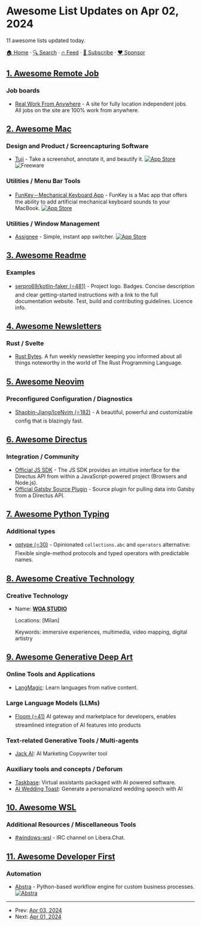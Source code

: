 # Awesome List Updates on Apr 02, 2024

11 awesome lists updated today.

[🏠 Home](/README.md) · [🔍 Search](https://www.trackawesomelist.com/search/) · [🔥 Feed](https://www.trackawesomelist.com/rss.xml) · [📮 Subscribe](https://trackawesomelist.us17.list-manage.com/subscribe?u=d2f0117aa829c83a63ec63c2f&id=36a103854c) · [❤️  Sponsor](https://github.com/sponsors/theowenyoung)



## [1. Awesome Remote Job](/content/lukasz-madon/awesome-remote-job/README.md)

### Job boards

*   [Real Work From Anywhere](https://www.realworkfromanywhere.com/) - A site for fully location independent jobs. All jobs on the site are 100% work from anywhere.

## [2. Awesome Mac](/content/jaywcjlove/awesome-mac/README.md)

### Design and Product / Screencapturing Software

*   [Tuji](https://tuji.app/) - Take a screenshot, annotate it, and beautify it. [![App Store](https://jaywcjlove.github.io/sb/ico/min-app-store.svg "App Store Software")](https://apps.apple.com/us/app/tuji/id6479216439) ![Freeware](https://jaywcjlove.github.io/sb/ico/min-free.svg "Freeware")

### Utilities / Menu Bar Tools

*   [FunKey－Mechanical Keyboard App](https://apps.apple.com/us/app/funkey-mechanical-keyboard-app/id6469420677) - FunKey is a Mac app that offers the ability to add artificial mechanical keyboard sounds to your MacBook. [![App Store](https://jaywcjlove.github.io/sb/ico/min-app-store.svg "App Store Software")](https://apps.apple.com/us/app/funkey-mechanical-keyboard-app/id6469420677)

### Utilities / Window Management

*   [Assignee](https://assignee.app) - Simple, instant app switcher. [![App Store](https://jaywcjlove.github.io/sb/ico/min-app-store.svg "App Store Software")](https://apps.apple.com/app/apple-store/id1491598904?pt=120234215\&ct=awesome-mac\&mt=8)

## [3. Awesome Readme](/content/matiassingers/awesome-readme/README.md)

### Examples

*   [serpro69/kotlin-faker (⭐481)](https://github.com/serpro69/kotlin-faker#readme) - Project logo. Badges. Concise description and clear getting-started instructions with a link to the full documentation website. Test, build and contributing guidelines. Licence info.

## [4. Awesome Newsletters](/content/zudochkin/awesome-newsletters/README.md)

### Rust / Svelte

*   [Rust Bytes](https://weeklyrust.substack.com/). A fun weekly newsletter keeping you informed about all things noteworthy in the world of The Rust Programming Language.

## [5. Awesome Neovim](/content/rockerBOO/awesome-neovim/README.md)

### Preconfigured Configuration / Diagnostics

*   [Shaobin-Jiang/IceNvim (⭐182)](https://github.com/Shaobin-Jiang/IceNvim) - A beautiful, powerful and customizable config that is blazingly fast.

## [6. Awesome Directus](/content/directus-community/awesome-directus/README.md)

### Integration / Community

*   [Official JS SDK](https://www.npmjs.com/package/@directus/sdk) - The JS SDK provides an intuitive interface for the Directus API from within a JavaScript-powered project (Browsers and Node.js).
*   [Official Gatsby Source Plugin](https://www.npmjs.com/package/@directus/gatsby-source-directus) - Source plugin for pulling data into Gatsby from a Directus API.

## [7. Awesome Python Typing](/content/typeddjango/awesome-python-typing/README.md)

### Additional types

*   [optype (⭐30)](https://github.com/jorenham/optype) - Opinionated `collections.abc` and `operators` alternative: Flexible single-method protocols and typed operators with predictable names.

## [8. Awesome Creative Technology](/content/j0hnm4r5/awesome-creative-technology/README.md)

### Creative Technology

- Name: [**WOA STUDIO**](https://www.woastudio.it/)

  Locations: \[Milan]

  Keywords: immersive experiences, multimedia, video mapping, digital artistry



## [9. Awesome Generative Deep Art](/content/filipecalegario/awesome-generative-deep-art/README.md)

### Online Tools and Applications

*   [LangMagic](https://easytolearn.io): Learn languages from native content.

### Large Language Models (LLMs)

*   [Floom (⭐41)](https://github.com/FloomAI/Floom) AI gateway and marketplace for developers, enables streamlined integration of AI features into products

### Text-related Generative Tools / Multi-agents

*   [Jack AI](https://www.usejackai.com): AI Marketing Copywriter tool

### Auxiliary tools and concepts / Deforum

*   [Taskbase](https://www.taskbase.co.uk): Virtual assistants packaged with AI powered software.
*   [AI Wedding Toast](https://aiweddingtoast.com): Generate a personalized wedding speech with AI

## [10. Awesome WSL](/content/sirredbeard/Awesome-WSL/README.md)

### Additional Resources / Miscellaneous Tools

*   [#windows-wsl](https://netsplit.de/channels/details.php?room=%23windows-wsl\&net=Libera.Chat) - IRC channel on Libera.Chat.

## [11. Awesome Developer First](/content/agamm/awesome-developer-first/README.md)

### Automation

*   [Abstra](http://abstra.io/) - Python-based workflow engine for custom business processes. [![Abstra](https://img.shields.io/github/stars/abstra-app/abstra-lib?style=flat-square\&logo=github\&labelColor=%230D1117\&color=%23161B22)](https://github.com/abstra-app/abstra-lib)

---

- Prev: [Apr 03, 2024](/content/2024/04/03/README.md)
- Next: [Apr 01, 2024](/content/2024/04/01/README.md)